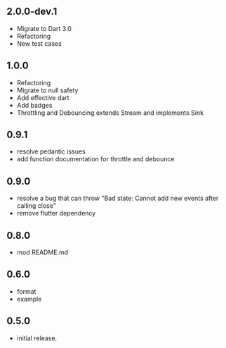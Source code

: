 ## 2.0.0-dev.1

- Migrate to Dart 3.0
- Refactoring
- New test cases

## 1.0.0

- Refactoring
- Migrate to null safety
- Add effective dart
- Add badges
- Throttling and Debouncing extends Stream<bool>
  and implements Sink<Function>

## 0.9.1

- resolve pedantic issues
- add function documentation for throttle and debounce

## 0.9.0

- resolve a bug that can throw "Bad state: Cannot add new events after calling close"
- remove flutter dependency

## 0.8.0

- mod README.md

## 0.6.0

- format
- example

## 0.5.0

- initial release.
